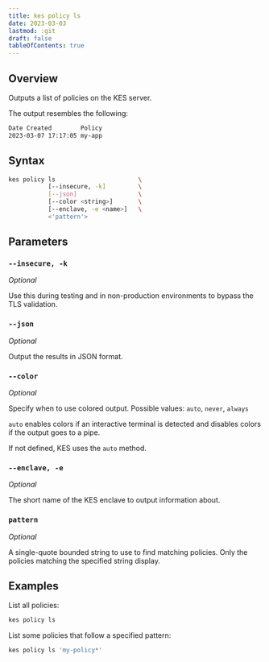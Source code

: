 ```yaml
---
title: kes policy ls
date: 2023-03-03
lastmod: :git
draft: false
tableOfContents: true
---
```


## Overview

Outputs a list of policies on the KES server.

The output resembles the following:

```sh
Date Created        Policy
2023-03-07 17:17:05 my-app
```

## Syntax

```sh
kes policy ls                       \
           [--insecure, -k]         \
           [--json]                 \
           [--color <string>]       \
           [--enclave, -e <name>]   \
           <'pattern'>
```

## Parameters

### `--insecure, -k`

_Optional_

Use this during testing and in non-production environments to bypass the TLS validation.

### `--json`

_Optional_

Output the results in JSON format.

### `--color`

_Optional_

Specify when to use colored output. 
Possible values: `auto`, `never`, `always`

`auto` enables colors if an interactive terminal is detected and disables colors if the output goes to a pipe.

If not defined, KES uses the `auto` method.

### `--enclave, -e`

_Optional_

The short name of the KES enclave to output information about.

### `pattern`

_Optional_

A single-quote bounded string to use to find matching policies.
Only the policies matching the specified string display.

## Examples

List all policies:

```sh {.copy}
kes policy ls
```

List some policies that follow a specified pattern:

```sh {.copy}
kes policy ls 'my-policy*'
```